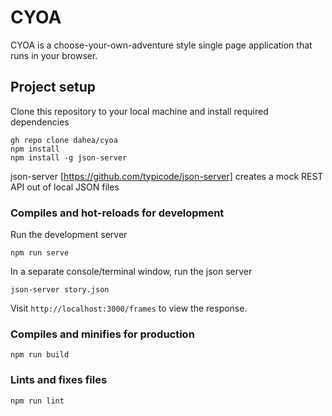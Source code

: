 # CYOA
CYOA is a choose-your-own-adventure style single page application that runs in your browser. 

## Project setup
Clone this repository to your local machine and install required dependencies
```
gh repo clone dahea/cyoa
npm install
npm install -g json-server
```
json-server [https://github.com/typicode/json-server] creates a mock REST API out of local JSON files 

### Compiles and hot-reloads for development
Run the development server
```
npm run serve
```
In a separate console/terminal window, run the json server 
```
json-server story.json
```
Visit `http://localhost:3000/frames` to view the response.

### Compiles and minifies for production
```
npm run build
```

### Lints and fixes files
```
npm run lint
```

